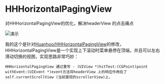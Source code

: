# HHHorizontalPagingView
对HHHorizontalPagingView的优化，解决headerView 的点击痛点

![演示](http://imgdata.hoop8.com/1605/0341929188787.gif)

我的这个是针对[Huanhoo/HHHorizontalPagingView](https://github.com/Huanhoo/HHHorizontalPagingView)的修改，HHHorizontalPagingView是一个实现上下滚动时菜单悬停在顶端，并且可以左右滑动切换的视图，实现思路非常巧妙：
	
	HHHorizontalPagingView 通过重写 - (UIView *)hitTest:(CGPoint)point withEvent:(UIEvent *)event方法将headerView 上的响应作用在了 self.currentScrollView (当前展现的scrollerView)上，